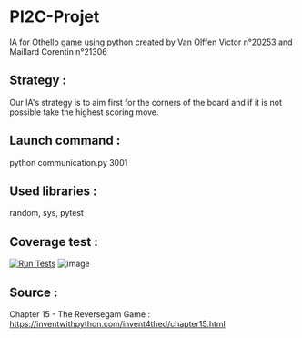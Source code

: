 # PI2C-Projet
IA for Othello game using python created by Van Olffen Victor n°20253 and Maillard Corentin n°21306

## Strategy :
Our IA's strategy is to aim first for the corners of the board and if it is not possible take the highest scoring move.

## Launch command :
python communication.py 3001

## Used libraries :
random, sys, pytest
## Coverage test :
[![Run Tests](https://github.com/VictorVanO/PI2C-Projet/actions/workflows/test.yml/badge.svg)](https://github.com/VictorVanO/PI2C-Projet/actions/workflows/test.yml)
![image](https://user-images.githubusercontent.com/33122169/167600829-c8479c3e-721a-4fad-b01a-f2d5b08a1047.png)
## Source :
Chapter 15 - The Reversegam Game : https://inventwithpython.com/invent4thed/chapter15.html

